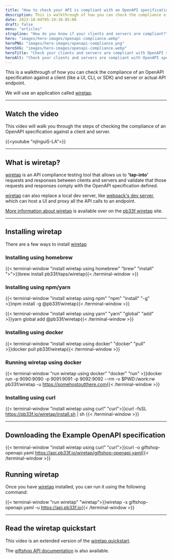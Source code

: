 ```yaml
---
title: "How to check your API is compliant with an OpenAPI specification"
description: This is walkthrough of how you can check the compliance of an OpenAPI specification against a client (like a UI, CLI, or SDK) and server or actual API endpoint.
date: 2023-10-04T05:19:38-05:00
draft: false
menu: "articles"
strapline: "How do you know if your clients and servers are compliant?"
hero: "images/hero-images/openapi-compliance.webp"
heroPNG: "images/hero-images/openapi-compliance.png"
heroSVG: "images/hero-images/openapi-compliance.webp"
heroTitle: "Check your clients and servers are compliant with OpenAPI specifications"
heroAlt: "Check your clients and servers are compliant with OpenAPI specifications"
---
```


This is a walkthrough of how you can check the compliance of an OpenAPI specification against a client (like a UI, CLI, or SDK) and server or actual API endpoint.

We will use an application called [wiretap](https://pb33f.io/wiretap/).

---

## Watch the video

This video will walk you through the steps of checking the compliance of an OpenAPI specification against a client and server.

{{<youtube "njlnguiS-LA">}}

---

## What is wiretap?

[wiretap](https://pb33f.io/wiretap/) is an API compliance testing tool that allows us to **'tap-into'** requests and responses between clients and servers and validate that those requests and responses comply with the OpenAPI specification defined.

[wiretap](https://pb33f.io/wiretap/) can also replace a local dev server, like [webpack's dev server](https://webpack.js.org/configuration/dev-server/), which can host a UI and proxy all the API calls to an endpoint.

[More information about wiretap](https://pb33f.io/wiretap/about/) is available over on the [pb33f wiretap](https://pb33f.io/wiretap) site. 

---

## Installing wiretap

There are a few ways to install [wiretap](https://pb33f.io/wiretap/)

### Installing using homebrew

{{< terminal-window
"install wiretap using homebrew"
"brew"
"install"
">">}}brew install pb33f/taps/wiretap{{< /terminal-window >}}


### Installing using npm/yarn

{{< terminal-window
"install wiretap using npm"
"npm"
"install" "-g" >}}npm install -g @pb33f/wiretap{{< /terminal-window >}}

{{< terminal-window
"install wiretap using yarn"
"yarn"
"global" "add" >}}yarn global add @pb33f/wiretap{{< /terminal-window >}}


### Installing using docker
{{< terminal-window
"install wiretap using docker"
"docker"
"pull" >}}docker pull pb33f/wiretap{{< /terminal-window >}}

### Running wiretap using docker

{{< terminal-window
"run wiretap using docker"
"docker"
"run" >}}docker run -p 9090:9090 -p 9091:9091 -p 9092:9092 --rm -v $PWD:/work:rw  \
pb33f/wiretap -u https://somehostoutthere.com{{< /terminal-window >}}

### Installing using curl

{{< terminal-window
"install wiretap using curl"
"curl">}}curl -fsSL https://pb33f.io/wiretap/install.sh | sh {{< /terminal-window >}}

---

## Downloading the Example OpenAPI specification


{{< terminal-window
"install wiretap using curl"
"curl">}}curl -o giftshop-openapi.yaml https://api.pb33f.io/wiretap/giftshop-openapi.yaml{{< /terminal-window >}}


## Running wiretap

Once you have [wiretap](https://pb33f.io/wiretap/) installed, you can run it using the following command:

{{< terminal-window "run wiretap" "wiretap">}}wiretap -s giftshop-openapi.yaml -u https://api.pb33f.io{{< /terminal-window >}}


---

## Read the wiretap quickstart

This video is an extended version of the [wiretap quickstart](https://pb33f.io/wiretap/quickstart/).

The [giftshop API documentation](https://pb33f.io/wiretap/giftshop-api/) is also available.































